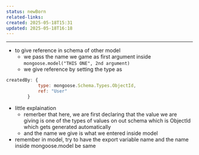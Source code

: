 ```yaml
---
status: newBorn
related-links: 
created: 2025-05-18T15:31
updated: 2025-05-18T16:18
---
```

---

- to give reference in schema of other model
	- we pass the name we game as first argument inside `mongoose.model("THIS ONE", 2nd argument)`
	- we give reference by setting the type as 
``` js
createdBy: {
            type: mongoose.Schema.Types.ObjectId,
            ref: "User"
        }
```
- little explaination
	- remerber that here, we are first declaring that the value we are giving is one of the types of values on out schema which is ObjectId which gets generated automatically
	- and the name we give is what we entered inside model
- remember in model, try to have the export variable name and the name inside mongoose.model be same